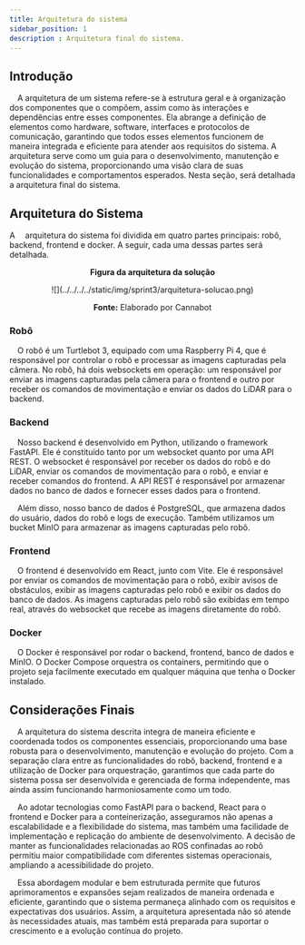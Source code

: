 ```yaml
---
title: Arquitetura do sistema
sidebar_position: 1
description : Arquitetura final do sistema.
---
```

## Introdução

&emsp;A arquitetura de um sistema refere-se à estrutura geral e à organização dos componentes que o compõem, assim como às interações e dependências entre esses componentes. Ela abrange a definição de elementos como hardware, software, interfaces e protocolos de comunicação, garantindo que todos esses elementos funcionem de maneira integrada e eficiente para atender aos requisitos do sistema. A arquitetura serve como um guia para o desenvolvimento, manutenção e evolução do sistema, proporcionando uma visão clara de suas funcionalidades e comportamentos esperados. Nesta seção, será detalhada a arquitetura final do sistema.

## Arquitetura do Sistema

A&emsp; arquitetura do sistema foi dividida em quatro partes principais: robô, backend, frontend e docker. A seguir, cada uma dessas partes será detalhada.

<p align="center"><b>Figura da arquitetura da solução</b></p>
<div align="center">
  ![](../../../../static/img/sprint3/arquitetura-solucao.png)
  <p><b>Fonte:</b> Elaborado por Cannabot</p>
</div>

### Robô

&emsp;O robô é um Turtlebot 3, equipado com uma Raspberry Pi 4, que é responsável por controlar o robô e processar as imagens capturadas pela câmera. No robô, há dois websockets em operação: um responsável por enviar as imagens capturadas pela câmera para o frontend e outro por receber os comandos de movimentação e enviar os dados do LiDAR para o backend.

### Backend

&emsp;Nosso backend é desenvolvido em Python, utilizando o framework FastAPI. Ele é constituído tanto por um websocket quanto por uma API REST. O websocket é responsável por receber os dados do robô e do LiDAR, enviar os comandos de movimentação para o robô, e enviar e receber comandos do frontend. A API REST é responsável por armazenar dados no banco de dados e fornecer esses dados para o frontend.

&emsp;Além disso, nosso banco de dados é PostgreSQL, que armazena dados do usuário, dados do robô e logs de execução. Também utilizamos um bucket MinIO para armazenar as imagens capturadas pelo robô.

### Frontend

&emsp;O frontend é desenvolvido em React, junto com Vite. Ele é responsável por enviar os comandos de movimentação para o robô, exibir avisos de obstáculos, exibir as imagens capturadas pelo robô e exibir os dados do banco de dados. As imagens capturadas pelo robô são exibidas em tempo real, através do websocket que recebe as imagens diretamente do robô.

### Docker

&emsp;O Docker é responsável por rodar o backend, frontend, banco de dados e MinIO. O Docker Compose orquestra os containers, permitindo que o projeto seja facilmente executado em qualquer máquina que tenha o Docker instalado.

## Considerações Finais

&emsp;A arquitetura do sistema descrita integra de maneira eficiente e coordenada todos os componentes essenciais, proporcionando uma base robusta para o desenvolvimento, manutenção e evolução do projeto. Com a separação clara entre as funcionalidades do robô, backend, frontend e a utilização de Docker para orquestração, garantimos que cada parte do sistema possa ser desenvolvida e gerenciada de forma independente, mas ainda assim funcionando harmoniosamente como um todo.

&emsp;Ao adotar tecnologias como FastAPI para o backend, React para o frontend e Docker para a conteinerização, asseguramos não apenas a escalabilidade e a flexibilidade do sistema, mas também uma facilidade de implementação e replicação do ambiente de desenvolvimento. A decisão de manter as funcionalidades relacionadas ao ROS confinadas ao robô permitiu maior compatibilidade com diferentes sistemas operacionais, ampliando a acessibilidade do projeto.

&emsp;Essa abordagem modular e bem estruturada permite que futuros aprimoramentos e expansões sejam realizados de maneira ordenada e eficiente, garantindo que o sistema permaneça alinhado com os requisitos e expectativas dos usuários. Assim, a arquitetura apresentada não só atende às necessidades atuais, mas também está preparada para suportar o crescimento e a evolução contínua do projeto.
